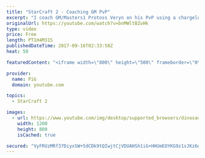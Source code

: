 ```yaml
---
title: "StarCraft 2 - Coaching GM PvP"
excerpt: "I coach GM/Masters1 Protoss Veryn on his PvP using a chargelot archon immortal style -- Watch live at https://www.twitch.tv/x5_pig"
originalUrl: https://youtube.com/watch?v=bnMWltBZvHk
type: video
price: Free
length: PT1H4M31S
publishedDateTime: 2017-09-16T02:33:58Z
heat: 50

featuredContent: "<iframe width=\"800\" height=\"500\" frameborder=\"0\" src=\"https://www.youtube.com/embed/bnMWltBZvHk\" allow=\"accelerometer; autoplay; encrypted-media; gyroscope; picture-in-picture\" allowfullscreen></iframe>"

provider:
  name: PiG
  domain: youtube.com

topics:
  - StarCraft 2

images:
  - url: https://www.youtube.com/img/desktop/supported_browsers/dinosaur.png
    width: 1200
    height: 800
    isCached: true

secured: "VyFRUzMRf37DiyxSW+5dCDk9tQIwjtCjVDUAHSh1iG+HHUmEOYKG9z1sJKz6d1IP8s/k6MZrGb84nAKf3naxogJ2pIEJ//AmiacEbV/F2Z2/c2QHQYHktvoPjDVX7cha0CePOsfLZOaCFXHfebqtIbrKP8kov6Xt0Hv9/AnZUwCPwvAqjcb1CpXjPxy0X8gSJ5ok7602JZEuhe6/jq6w72rxoe8Rpwt9BleWz0wQXs0teWRFXT6zmP2uZqigEaDaBbtyO2/X/NdTC8VG7yNqu+0uaKfBkaTenRFmmUY8mUCLhJJIz3wJmYZ+gS3IYLxKzYzEPMM+mfOAtJ0+5EjlXGtD1OOL0A85nEp2UUb8X191lP0NfqGSFMTqHWF6ad1m3uXI5phP9fgcqzOFYGJSGI4SOWn1byi6KFxV6v3UGMA=;s9Faf6nbo5dxjBAjpRtcHg=="
---
```



